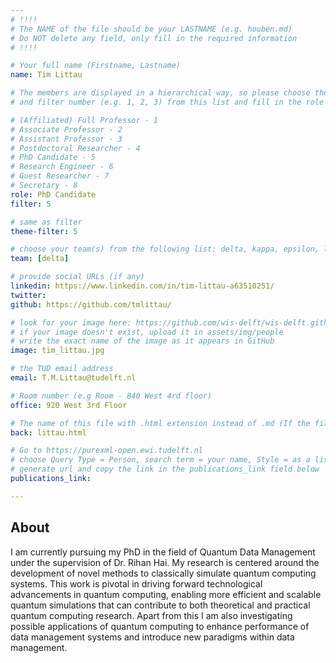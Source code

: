 ```yaml
---
# !!!!
# The NAME of the file should be your LASTNAME (e.g. houben.md)
# Do NOT delete any field, only fill in the required information
# !!!! 

# Your full name (Firstname, Lastname)
name: Tim Littau

# The members are displayed in a hierarchical way, so please choose the role (e.g. Full Professor, Assistant Professor etc) 
# and filter number (e.g. 1, 2, 3) from this list and fill in the role and filter from below:

# (Affiliated) Full Professor - 1
# Associate Professor - 2
# Assistant Professor - 3
# Postdoctoral Researcher - 4
# PhD Candidate - 5
# Research Engineer - 6 
# Guest Researcher - 7
# Secretary - 8
role: PhD Candidate
filter: 5

# same as filter
theme-filter: 5

# choose your team(s) from the following list: delta, kappa, epsilon, lambda, cel
team: [delta]

# provide social URLs (if any)
linkedin: https://www.linkedin.com/in/tim-littau-a63510251/
twitter: 
github: https://github.com/tmlittau/ 

# look for your image here: https://github.com/wis-delft/wis-delft.github.io/tree/master/assets/img/people 
# if your image doesn't exist, upload it in assets/img/people 
# write the exact name of the image as it appears in GitHub  
image: tim_littau.jpg

# the TUD email address
email: T.M.Littau@tudelft.nl

# Room number (e.g Room - 840 West 4rd floor)
office: 920 West 3rd Floor

# The name of this file with .html extension instead of .md (If the filename is ionescu.md, the "back" field will be ionescu.html)
back: littau.html

# Go to https://purexml-open.ewi.tudelft.nl 
# choose Query Type = Person, search term = your name, Style = as a list
# generate url and copy the link in the publications_link field below
publications_link: 

---
```


## About
I am currently pursuing my PhD in the field of Quantum Data Management under the supervision of Dr. Rihan Hai. My research is centered around the development of novel methods to classically simulate quantum computing systems. This work is pivotal in driving forward technological advancements in quantum computing, enabling more efficient and scalable quantum simulations that can contribute to both theoretical and practical quantum computing research. Apart from this I am also investigating possible applications of quantum computing to enhance performance of data management systems and introduce new paradigms within data management.




